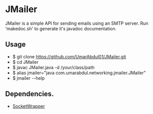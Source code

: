 # JMailer
JMailer is a simple API for sending emails using an SMTP server. Run 'makedoc.sh' to generate it's javadoc documentation.

## Usage
* $ git clone https://github.com/UmarAbdul01/JMailer.git
* $ cd JMailer
* $ javac JMailer.java -d /your/class/path
* $ alias jmailer="java com.umarabdul.networking.jmailer.JMailer"
* $ jmailer --help

## Dependencies.
* [SocketWrapper](https://github.com/UmarAbdul01/SocketWrapper)
